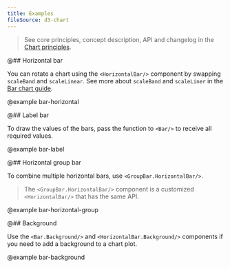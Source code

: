 ```yaml
---
title: Examples
fileSource: d3-chart
---
```


> See core principles, concept description, API and changelog in the [Chart principles](/data-display/d3-chart/).

@## Horizontal bar

You can rotate a chart using the `<HorizontalBar/>` component by swapping `scaleBand` and `scaleLinear`. See more about `scaleBand` and `scaleLiner` in the [Bar chart guide](/data-display/bar-chart/bar-chart-d3-code/#addc35).

@example bar-horizontal

@## Label bar

To draw the values of the bars, pass the function to `<Bar/>` to receive all required values.

@example bar-label

@## Horizontal group bar

To combine multiple horizontal bars, use `<GroupBar.HorizontalBar/>`.

> The `<GroupBar.HorizontalBar/>` component is a customized `<HorizontalBar/>` that has the same API.

@example bar-horizontal-group

@## Background

Use the `<Bar.Background/>` and `<HorizontalBar.Background/>` components if you need to add a background to a chart plot.

@example bar-background
